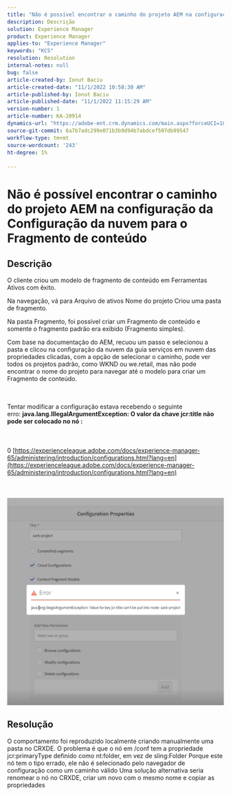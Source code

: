 ```yaml
---
title: "Não é possível encontrar o caminho do projeto AEM na configuração da Configuração da nuvem para o Fragmento de conteúdo"
description: Descrição
solution: Experience Manager
product: Experience Manager
applies-to: "Experience Manager"
keywords: "KCS"
resolution: Resolution
internal-notes: null
bug: false
article-created-by: Ionut Baciu
article-created-date: "11/1/2022 10:58:30 AM"
article-published-by: Ionut Baciu
article-published-date: "11/1/2022 11:15:29 AM"
version-number: 1
article-number: KA-20914
dynamics-url: "https://adobe-ent.crm.dynamics.com/main.aspx?forceUCI=1&pagetype=entityrecord&etn=knowledgearticle&id=0bbd461e-d459-ed11-9561-6045bd006e5a"
source-git-commit: 6a7b7adc299e071b3b9d94b7abdcef507db99547
workflow-type: tm+mt
source-wordcount: '243'
ht-degree: 1%

---
```


# Não é possível encontrar o caminho do projeto AEM na configuração da Configuração da nuvem para o Fragmento de conteúdo

## Descrição


O cliente criou um modelo de fragmento de conteúdo em Ferramentas Ativos com êxito.

Na navegação, vá para Arquivo de ativos Nome do projeto Criou uma pasta de fragmento.

Na pasta Fragmento, foi possível criar um Fragmento de conteúdo e somente o fragmento padrão era exibido (Fragmento simples).

Com base na documentação do AEM, recuou um passo e selecionou a pasta e clicou na configuração da nuvem da guia serviços em nuvem das propriedades clicadas, com a opção de selecionar o caminho, pode ver todos os projetos padrão, como WKND ou we.retail, mas não pode encontrar o nome do projeto para navegar até o modelo para criar um Fragmento de conteúdo.


<br><br>Tentar modificar a configuração estava recebendo o seguinte erro: <b>java.lang.IllegalArgumentException: O valor da chave jcr:title não pode ser colocado no nó :</b><br><br> <br><br>0 [https://experienceleague.adobe.com/docs/experience-manager-65/administering/introduction/configurations.html?lang=en](https://experienceleague.adobe.com/docs/experience-manager-65/administering/introduction/configurations.html?lang=en)<br><br> <br><br>![](assets/___2409f242-d659-ed11-9561-6045bd006e5a___.png)<br>

## Resolução


O comportamento foi reproduzido localmente criando manualmente uma pasta no CRXDE.
O problema é que o nó em /conf tem a propriedade jcr:primaryType definido como nt:folder, em vez de sling:Folder Porque este nó tem o tipo errado, ele não é selecionado pelo navegador de configuração como um caminho válido Uma solução alternativa seria renomear o nó no CRXDE, criar um novo com o mesmo nome e copiar as propriedades
